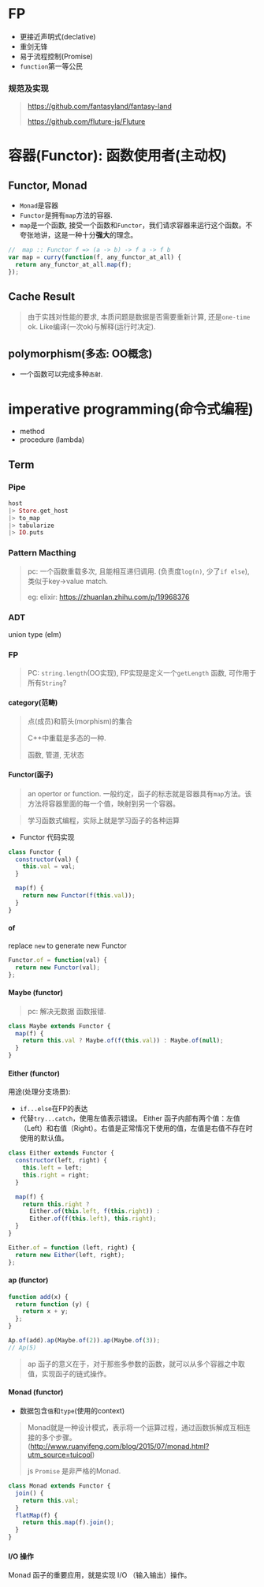 # FP
- 更接近声明式(declative)
- 重剑无锋
- 易于流程控制(Promise)
- `function`第一等公民

### 规范及实现
> https://github.com/fantasyland/fantasy-land
> 
> https://github.com/fluture-js/Fluture

# 容器(Functor): 函数使用者(主动权)
## Functor, Monad
- `Monad`是容器
- `Functor`是拥有`map`方法的容器.
- `map`是一个函数, 接受一个函数和`Functor`，我们请求容器来运行这个函数。不夸张地讲，这是一种十分**强大**的理念。
```js
//  map :: Functor f => (a -> b) -> f a -> f b
var map = curry(function(f, any_functor_at_all) {
  return any_functor_at_all.map(f);
});
```

## Cache Result
> 由于实践对性能的要求, 本质问题是数据是否需要重新计算, 还是`one-time` ok. Like编译(一次ok)与解释(运行时决定).

## polymorphism(多态:  OO概念)
- 一个函数可以完成多种`态射`.

# imperative programming(命令式编程)
- method
- procedure (lambda)

## Term
### Pipe
```elixir
host
|> Store.get_host
|> to_map
|> tabularize
|> IO.puts
```
### Pattern Macthing
> pc: 一个函数重载多次, 且能相互递归调用. (负责度`log(n)`, 少了`if else`), 类似于key->value match.
>
> eg: elixir: https://zhuanlan.zhihu.com/p/19968376

### ADT
union type (elm)

### FP
> PC: `string.length`(OO实现), FP实现是定义一个`getLength` 函数, 可作用于所有`String`?
#### category(范畴)
> 点(成员)和箭头(morphism)的集合
> 
> C++中重载是多态的一种.
>
> 函数, 管道, 无状态

#### Functor(函子)
> an opertor or function.
> 一般约定，函子的标志就是容器具有`map`方法。该方法将容器里面的每一个值，映射到另一个容器。

> 学习函数式编程，实际上就是学习函子的各种运算
- Functor 代码实现
```js
class Functor {
  constructor(val) { 
    this.val = val; 
  }

  map(f) {
    return new Functor(f(this.val));
  }
}
```
#### of
replace `new` to generate new Functor
```js
Functor.of = function(val) {
  return new Functor(val);
};
```

#### Maybe (functor)
> pc: 解决无数据 函数报错.
```js
class Maybe extends Functor {
  map(f) {
    return this.val ? Maybe.of(f(this.val)) : Maybe.of(null);
  }
}
```
#### Either (functor)
用途(处理分支场景):
- `if...else`在FP的表达
- 代替`try...catch`，使用左值表示错误。
Either 函子内部有两个值：左值（Left）和右值（Right）。右值是正常情况下使用的值，左值是右值不存在时使用的默认值。
```js
class Either extends Functor {
  constructor(left, right) {
    this.left = left;
    this.right = right;
  }

  map(f) {
    return this.right ? 
      Either.of(this.left, f(this.right)) :
      Either.of(f(this.left), this.right);
  }
}

Either.of = function (left, right) {
  return new Either(left, right);
};
```
#### ap (functor)
```js
function add(x) {
  return function (y) {
    return x + y;
  };
}

Ap.of(add).ap(Maybe.of(2)).ap(Maybe.of(3));
// Ap(5)
```
> ap 函子的意义在于，对于那些多参数的函数，就可以从多个容器之中取值，实现函子的链式操作。

#### Monad (functor)
- 数据包含`值`和`type`(使用的context)
> Monad就是一种设计模式，表示将一个运算过程，通过函数拆解成互相连接的多个步骤。 (http://www.ruanyifeng.com/blog/2015/07/monad.html?utm_source=tuicool)
> 
> js `Promise` 是非严格的Monad.
```js
class Monad extends Functor {
  join() {
    return this.val;
  }
  flatMap(f) {
    return this.map(f).join();
  }
}
```
#### I/O 操作
Monad 函子的重要应用，就是实现 I/O （输入输出）操作。